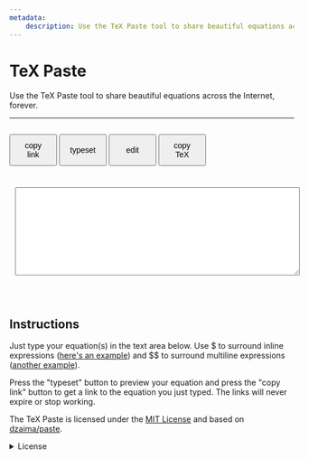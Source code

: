 ```yaml
---
metadata:
    description: Use the TeX Paste tool to share beautiful equations across the Internet, forever.
---
```


# TeX Paste

Use the TeX Paste tool to share beautiful equations across the Internet, forever.

---

<button id="saveB" title="alt+s" style="font-size:1em;width:6em;height:4em;vertical-align:top;margin-top:1em;margin-bottom:1em;" onclick="save_tex(true)"      >copy<br>link</button>
<button id="viewB" title="alt+v" style="font-size:1em;width:6em;height:4em;vertical-align:top;margin-top:1em;margin-bottom:1em;" onclick="editor_mode(2)"           >typeset     </button>
<button id="editB" title="alt+e" style="font-size:1em;width:6em;height:4em;vertical-align:top;margin-top:1em;margin-bottom:1em;" onclick="editor_mode(0)"           >edit        </button>
<button id="copyB" title="alt+c" style="font-size:1em;width:6em;height:4em;vertical-align:top;margin-top:1em;margin-bottom:1em;" onclick="copy_link(tex_area.value)">copy<br>TeX</button>

<div style="top:4em; left:.5em; right:.5em; bottom:0">
    <textarea class="mainArea" id="tex_area" spellcheck="false" style="width:100%;margin:10px" rows="10"></textarea>
    <div class="mainArea" id="genc">
    </div>
</div>

<script id="MathJax-script" async src="https://cdn.jsdelivr.net/npm/mathjax@3/es5/tex-mml-chtml.js"></script>
<script src="https://mathspp.com/user/themes/myquark/js/pako.min.js"></script>

  <script type="text/javascript">
    window.MathJax = {
        tex: {
            inlineMath: [['$', '$'], ['\\(', '\\)']]
        }
    };

    var EDITOR_MODE = 0; // 0-edit; 2-view

    function editor_mode(mode) {
      EDITOR_MODE = mode;
      tex_area.style.display = EDITOR_MODE==0? 'block' : 'none';
      genc.style.display = EDITOR_MODE==2? 'block' : 'none';
      editB.disabled = EDITOR_MODE==0;
      viewB.disabled = EDITOR_MODE==2;
      if (mode==0) tex_area.focus();
      if (mode==2) texify_input();
    }
    
    
    function texify_input() {
        genc.innerText = tex_area.value;
        genc.style="";
        MathJax.typeset();
    }
    
    function save_tex(copyLink = false) {
      let b64 = "#0"+tex_enc(tex_area.value);
      history.pushState({}, "", b64);
      if (copyLink) copy_link(location.href.replace("/#", "#"));
    }
    function tex_enc(str = tex_area.value) {
      let bytes = new TextEncoder("utf-8").encode(str);
      return tex_arrToB64(tex_deflate(bytes));
    }
    function tex_dec(str) {
      try {
        return new TextDecoder("utf-8").decode(tex_inflate(tex_b64ToArr(str)));
      } catch (e) {
        return "failed to decode - full link not copied?";
      }
    }

    function tex_arrToB64(arr) {
      var bytestr = "";
      arr.forEach(c => bytestr+= String.fromCharCode(c));
      return btoa(bytestr).replace(/\+/g, "@").replace(/=+/, "");
    }
    function tex_b64ToArr(str) {
      return new Uint8Array([...atob(decodeURIComponent(str).replace(/@/g, "+"))].map(c=>c.charCodeAt()))
    }
    
    function tex_deflate(arr) {
      return pako.deflateRaw(arr, {"level": 9});
    }
    function tex_inflate(arr) {
      return pako.inflateRaw(arr);
    }

    function copy_link(str) {
      navigator.clipboard.writeText(str);
    }

    function tex_load_page() {
      tex_area.value = "";
      let hash = decodeURIComponent(location.hash.slice(1));
      let v = hash[0];
      hash = hash.slice(1); // remove version
      if (hash) {
        let parts = hash.split("#");
        tex_area.value = parts[0]? tex_dec(parts[0]) : "";
        editor_mode(tex_area.value? 2 : 0);
      } else editor_mode(0);
    }
    tex_load_page();
    window.onhashchange=tex_load_page;
    
    document.addEventListener("keydown", e => {
      let code = e.code;
      let ctrl = e.ctrlKey;
      let alt = e.altKey;
      if (alt) {
        if (code == 'KeyS') { saveB.click(); e.preventDefault(); viewB.click(); }
        if (code == 'KeyE') { editB.click(); e.preventDefault(); tex_area.focus(); }
        if (code == 'KeyV') { viewB.click(); e.preventDefault(); }
        if (code == 'KeyC') { copyB.click(); e.preventDefault(); }
      }
      if (ctrl && code == 'KeyR') save_tex(false);
      if (code == 'F5') save_tex(false);
    });
  </script>

<br />
<br />

## Instructions

Just type your equation(s) in the text area below. Use &#36; to surround inline expressions ([here's an example][inline]) and &#36;&#36; to surround multiline expressions ([another example][multiline]).

Press the "typeset" button to preview your equation and press the "copy link" button to get a link to the equation you just typed. The links will never expire or stop working.

The TeX Paste is licensed under the [MIT License][mit] and based on [dzaima/paste][dzaima-paste].

<details>
<summary>License</summary>
Copyright 2020 Rodrigo Girão Serrão.
<br />
Permission is hereby granted, free of charge, to any person obtaining a copy of this software and associated documentation files (the "Software"), to deal in the Software without restriction, including without limitation the rights to use, copy, modify, merge, publish, distribute, sublicense, and/or sell copies of the Software, and to permit persons to whom the Software is furnished to do so, subject to the following conditions:
<br />
<br />
The above copyright notice and this permission notice shall be included in all copies or substantial portions of the Software.
<br />
<br />
THE SOFTWARE IS PROVIDED "AS IS", WITHOUT WARRANTY OF ANY KIND, EXPRESS OR IMPLIED, INCLUDING BUT NOT LIMITED TO THE WARRANTIES OF MERCHANTABILITY, FITNESS FOR A PARTICULAR PURPOSE AND NONINFRINGEMENT. IN NO EVENT SHALL THE AUTHORS OR COPYRIGHT HOLDERS BE LIABLE FOR ANY CLAIM, DAMAGES OR OTHER LIABILITY, WHETHER IN AN ACTION OF CONTRACT, TORT OR OTHERWISE, ARISING FROM, OUT OF OR IN CONNECTION WITH THE SOFTWARE OR THE USE OR OTHER DEALINGS IN THE SOFTWARE.
</details>

[mit]: https://opensource.org/licenses/MIT
[dzaima-paste]: https://github.com/dzaima/paste
[inline]: https://mathspp.com/texbin#0U6lQUSguLE0sSk1RyCxWKC/KLClJzVNQqYgzUtEDAA
[multiline]: https://mathspp.com/texbin#0C8lXKM7PKUtVUEmsiDNS0FZIqgASyQq2CgYqCiWJ2alcXCoqFUBuTFpRYnK1bpJCTEGuQkxxYVFJdRJQg66CSWJybW21UWKtigoA
